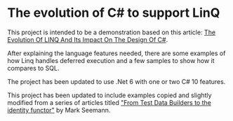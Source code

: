 # The evolution of C# to support LinQ

This project is intended to be a demonstration based on this article: [The Evolution Of LINQ And Its Impact On The Design Of C#](http://msdn.microsoft.com/en-us/magazine/cc163400.aspx).

After explaining the language features needed, there are some examples of how Linq handles deferred execution and a few samples to show how it compares to SQL.

The project has been updated to use .Net 6 with one or two C# 10 features.

This project has been updated to include examples copied and slightly modified from a series of articles titled ["From Test Data Builders to the identity functor"](https://blog.ploeh.dk/2017/08/14/from-test-data-builders-to-the-identity-functor/) by Mark Seemann.
